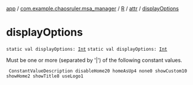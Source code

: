 [app](../../../index.md) / [com.example.chaosruler.msa_manager](../../index.md) / [R](../index.md) / [attr](index.md) / [displayOptions](.)

# displayOptions

`static val displayOptions: `[`Int`](https://kotlinlang.org/api/latest/jvm/stdlib/kotlin/-int/index.html)
`static val displayOptions: `[`Int`](https://kotlinlang.org/api/latest/jvm/stdlib/kotlin/-int/index.html)

Must be one or more (separated by '|') of the following constant values.

     ConstantValueDescription disableHome20 homeAsUp4 none0 showCustom10 showHome2 showTitle8 useLogo1

